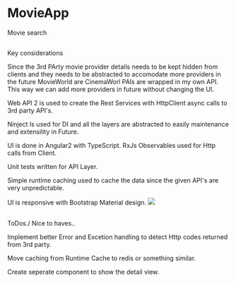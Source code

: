 # MovieApp
Movie search

##

Key considerations

Since the 3rd PArty movie provider details  needs to be kept hidden from clients and 
they needs to be abstracted to accomodate more providers in the future MovieWorld are CinemaWorl PAIs are wrapped in my own API.  This way we can add more providers in future without changing the UI.

Web API 2 is used to create the Rest Services with HttpClient async calls to 3rd party API's.

Ninject Is used for DI and all the layers are abstracted to easily maintenance and extensility in Future.

UI is done in Angular2 with TypeScript. RxJs Observables used for Http calls from Client. 

Unit tests written for API Layer.

Simple runtime caching used to cache the data since the given API's are very unpredictable.

UI is responsive with Bootstrap Material design.
![]({{site.baseurl}}//Capture.PNG)


##

ToDos./ Nice to haves..

Implement better Error and Excetion handling to detect Http codes returned from 3rd party.

Move caching from Runtime Cache to redis or something similar.

Create seperate component to show the detail view.


